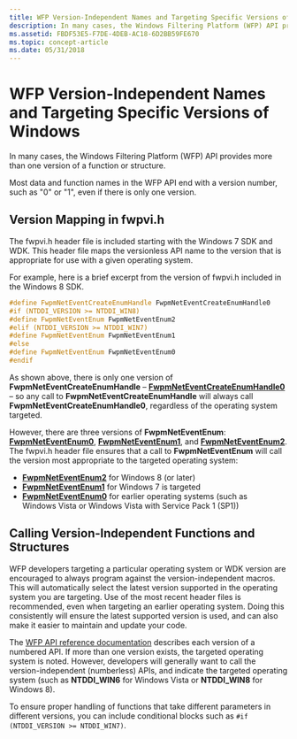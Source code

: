 ```yaml
---
title: WFP Version-Independent Names and Targeting Specific Versions of Windows
description: In many cases, the Windows Filtering Platform (WFP) API provides more than one version of a function or structure.
ms.assetid: FBDF53E5-F7DE-4DEB-AC18-6D2BB59FE670
ms.topic: concept-article
ms.date: 05/31/2018
---
```


# WFP Version-Independent Names and Targeting Specific Versions of Windows

In many cases, the Windows Filtering Platform (WFP) API provides more than one version of a function or structure.

Most data and function names in the WFP API end with a version number, such as "0" or "1", even if there is only one version.

## Version Mapping in fwpvi.h

The fwpvi.h header file is included starting with the Windows 7 SDK and WDK. This header file maps the versionless API name to the version that is appropriate for use with a given operating system.

For example, here is a brief excerpt from the version of fwpvi.h included in the Windows 8 SDK.


```C++
#define FwpmNetEventCreateEnumHandle FwpmNetEventCreateEnumHandle0
#if (NTDDI_VERSION >= NTDDI_WIN8)
#define FwpmNetEventEnum FwpmNetEventEnum2
#elif (NTDDI_VERSION >= NTDDI_WIN7)
#define FwpmNetEventEnum FwpmNetEventEnum1
#else
#define FwpmNetEventEnum FwpmNetEventEnum0
#endif
```



As shown above, there is only one version of **FwpmNetEventCreateEnumHandle** – [**FwpmNetEventCreateEnumHandle0**](/windows/desktop/api/Fwpmu/nf-fwpmu-fwpmneteventcreateenumhandle0) – so any call to **FwpmNetEventCreateEnumHandle** will always call **FwpmNetEventCreateEnumHandle0**, regardless of the operating system targeted.

However, there are three versions of **FwpmNetEventEnum**: [**FwpmNetEventEnum0**](/windows/desktop/api/Fwpmu/nf-fwpmu-fwpmneteventenum0), [**FwpmNetEventEnum1**](/windows/desktop/api/Fwpmu/nf-fwpmu-fwpmneteventenum1), and [**FwpmNetEventEnum2**](/windows/desktop/api/Fwpmu/nf-fwpmu-fwpmneteventenum2). The fwpvi.h header file ensures that a call to **FwpmNetEventEnum** will call the version most appropriate to the targeted operating system:

-   [**FwpmNetEventEnum2**](/windows/desktop/api/Fwpmu/nf-fwpmu-fwpmneteventenum2) for Windows 8 (or later)
-   [**FwpmNetEventEnum1**](/windows/desktop/api/Fwpmu/nf-fwpmu-fwpmneteventenum1) for Windows 7 is targeted
-   [**FwpmNetEventEnum0**](/windows/desktop/api/Fwpmu/nf-fwpmu-fwpmneteventenum0) for earlier operating systems (such as Windows Vista or Windows Vista with Service Pack 1 (SP1))

## Calling Version-Independent Functions and Structures

WFP developers targeting a particular operating system or WDK version are encouraged to always program against the version-independent macros. This will automatically select the latest version supported in the operating system you are targeting. Use of the most recent header files is recommended, even when targeting an earlier operating system. Doing this consistently will ensure the latest supported version is used, and can also make it easier to maintain and update your code.

The [WFP API reference documentation](fwp-reference.md) describes each version of a numbered API. If more than one version exists, the targeted operating system is noted. However, developers will generally want to call the version-independent (numberless) APIs, and indicate the targeted operating system (such as **NTDDI\_WIN6** for Windows Vista or **NTDDI\_WIN8** for Windows 8).

To ensure proper handling of functions that take different parameters in different versions, you can include conditional blocks such as `#if (NTDDI_VERSION >= NTDDI_WIN7)`.

 

 




